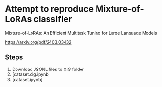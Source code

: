 # Attempt to reproduce Mixture-of-LoRAs classifier

Mixture-of-LoRAs: An Efficient Multitask Tuning for Large Language Models

https://arxiv.org/pdf/2403.03432

## Steps

1. Download JSONL files to OIG folder
2. [dataset.oig.ipynb]
3. [dataset.ipynb]
